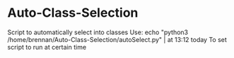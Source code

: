 # Auto-Class-Selection
Script to automatically select into classes
Use:
echo "python3 /home/brennan/Auto-Class-Selection/autoSelect.py" | at 13:12 today
To set script to run at certain time
